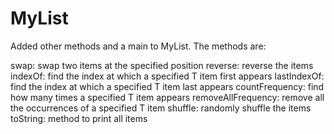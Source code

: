 # MyList
Added other methods and a main to MyList. The methods are:

swap: swap two items at the specified position
reverse: reverse the items 
indexOf: find the index at which a specified T item first appears 
lastIndexOf: find the index at which a specified T item last appears 
countFrequency: find how many times a specified T item appears 
removeAllFrequency: remove all the occurrences of a specified T item 
shuffle: randomly shuffle the items 
toString: method to print all items 

